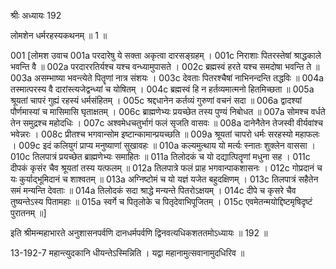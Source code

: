 श्रीः
अध्यायः 192

लोमशेन धर्मरहस्यकथनम् ॥ 1 ॥

001	[लोमश उवाच 
001a	परदारेषु ये सक्ता अकृत्वा दारसङ्ग्रहम् ।
001c	निराशाः पितरस्तेषां श्राद्धकाले भवन्ति वै ॥
002a	परदाररतिर्यश्च यश्च वन्ध्यामुपासते ।
002c	ब्रह्मस्वं हरते यश्च समदोषा भवन्ति ते ॥
003a	असम्भाष्या भवन्त्येते पितॄणां नात्र संशयः ।
003c	देवताः पितरश्चैषां नाभिनन्दन्ति तद्धविः ॥
004a	तस्मात्परस्य वै दारांस्त्यजेद्वन्ध्यां च योषितम् ।
004c	ब्रह्मस्वं हि न हर्तव्यमात्मनो हितमिच्छता ॥
005a	श्रूयतां चापरं गुह्यं रहस्यं धर्मसंहितम् ।
005c	श्रद्दधानेन कर्तव्यं गुरुणां वचनं सदा ॥
006a	द्वादश्यां पौर्णमास्यां च मासिमासि घृताक्षतम् ।
006c	ब्राह्मणेभ्यः प्रयच्छेत तस्य पुण्यं निबोधत ॥
007a	सोमश्च वर्धते तेन समुद्रश्च महोदधिः ।
007c	अश्वमेधचतुर्भागं फलं सृजति वासवः ॥
008a	दानेनैतेन तेजस्वी वीर्यवांश्च भवेन्नरः ।
008c	प्रीतश्च भगवान्सोम इष्टान्कामान्प्रयच्छति ॥
009a	श्रूयतां चापरो धर्मः सरहस्यो महाफलः ।
009c	इदं कलियुगं प्राप्य मनुष्याणां सुखावहः ॥
010a	कल्यमुत्थाय यो मर्त्यः स्नातः शुक्लेन वाससा ।
010c	तिलपात्रं प्रयच्छेत ब्राह्मणेभ्यः समाहितः ॥
011a	तिलोदकं च यो दद्यात्पितॄणां मधुना सह ।
011c	दीपकं कृसंर चैव श्रूयतां तस्य यत्फलम् ॥
012a	तिलपात्रे फलं प्राह भगवान्पाकशासनः ।
012c	गोप्रदानं च यः कुर्याद्भूमिदानं च शाश्वतम् ॥
013a	अग्निष्टोमं च यो यज्ञं यजेत बहुदक्षिणम् ।
013c	तिलपात्रं सहैतेन समं मन्यन्ति देवताः ॥
014a	तिलोदकं सदा श्राद्धे मन्यन्ते पितरोऽक्षयम् ।
014c	दीपे च कृसरे चैव तुष्यन्तेऽस्य पितामहाः ॥
015a	स्वर्गे च पितृलोके च पितृदेवाभिपूजितम् ।
015c	एवमेतन्मयोद्दिष्टमृषिदृष्टं पुरातनम् ॥] 

इति श्रीमन्महाभारते अनुशासनपर्वणि दानधर्मपर्वणि द्विनवत्यधिकशततमोऽध्यायः ॥ 192 ॥

13-192-7 महान्त्युदकानि धीयन्तेऽस्मिन्निति । यद्वा महानामुत्सवानामुदधिरिव ॥
